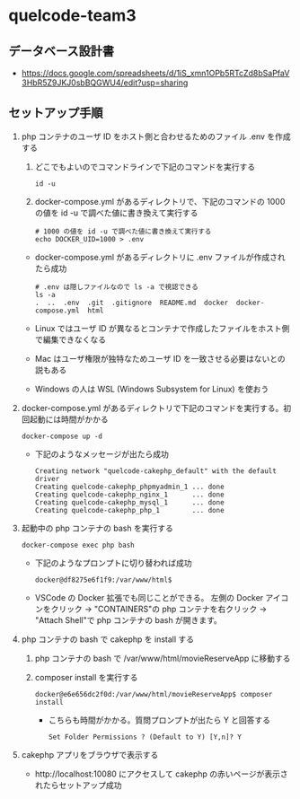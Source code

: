 # quelcode-team3

## データベース設計書

- https://docs.google.com/spreadsheets/d/1iS_xmn1OPb5RTcZd8bSaPfaV3HbR5Z9JKJ0sbBQGWU4/edit?usp=sharing

## セットアップ手順

1. php コンテナのユーザ ID をホスト側と合わせるためのファイル .env を作成する

   1. どこでもよいのでコマンドラインで下記のコマンドを実行する

      ```
      id -u
      ```

   1. docker-compose.yml があるディレクトリで、下記のコマンドの 1000 の値を id -u で調べた値に書き換えて実行する

      ```
      # 1000 の値を id -u で調べた値に書き換えて実行する
      echo DOCKER_UID=1000 > .env
      ```

   - docker-compose.yml があるディレクトリに .env ファイルが作成されたら成功

     ```
     # .env は隠しファイルなので ls -a で視認できる
     ls -a
     .  ..  .env  .git  .gitignore  README.md  docker  docker-compose.yml  html
     ```

   - Linux ではユーザ ID が異なるとコンテナで作成したファイルをホスト側で編集できなくなる
   - Mac はユーザ権限が独特なためユーザ ID を一致させる必要はないとの説もある
   - Windows の人は WSL (Windows Subsystem for Linux) を使おう

1. docker-compose.yml があるディレクトリで下記のコマンドを実行する。初回起動には時間がかかる

   ```
   docker-compose up -d
   ```

   - 下記のようなメッセージが出たら成功

     ```
     Creating network "quelcode-cakephp_default" with the default driver
     Creating quelcode-cakephp_phpmyadmin_1 ... done
     Creating quelcode-cakephp_nginx_1      ... done
     Creating quelcode-cakephp_mysql_1      ... done
     Creating quelcode-cakephp_php_1        ... done
     ```

1. 起動中の php コンテナの bash を実行する

   ```
   docker-compose exec php bash
   ```

   - 下記のようなプロンプトに切り替われば成功

     ```
     docker@df8275e6f1f9:/var/www/html$
     ```

   - VSCode の Docker 拡張でも同じことができる。
     左側の Docker アイコンをクリック → "CONTAINERS"の php コンテナを右クリック → "Attach Shell"で php コンテナの bash が開きます。

1. php コンテナの bash で cakephp を install する

   1. php コンテナの bash で /var/www/html/movieReserveApp に移動する

   1. composer install を実行する

      ```
      docker@e6e656dc2f0d:/var/www/html/movieReserveApp$ composer install
      ```

      - こちらも時間がかかる。質問プロンプトが出たら Y と回答する

        ```
        Set Folder Permissions ? (Default to Y) [Y,n]? Y
        ```

1. cakephp アプリをブラウザで表示する

   - http://localhost:10080 にアクセスして cakephp の赤いページが表示されたらセットアップ成功
